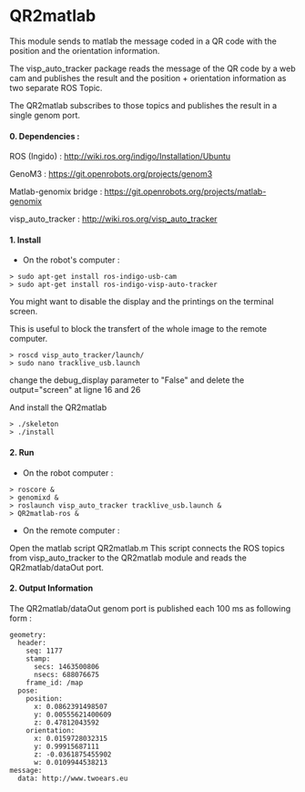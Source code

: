 QR2matlab
========
This module sends to matlab the message coded in a QR code with the position and the orientation information.

The visp_auto_tracker package reads the message of the QR code by a web cam and publishes the result and the position + orientation information as two separate ROS Topic.

The QR2matlab subscribes to those topics and publishes the result in a single genom port.


#### 0. Dependencies :

ROS (Ingido) : http://wiki.ros.org/indigo/Installation/Ubuntu

GenoM3 : https://git.openrobots.org/projects/genom3

Matlab-genomix bridge : https://git.openrobots.org/projects/matlab-genomix

visp_auto_tracker : http://wiki.ros.org/visp_auto_tracker

#### 1. Install

- On the robot's computer :

```
> sudo apt-get install ros-indigo-usb-cam
> sudo apt-get install ros-indigo-visp-auto-tracker
```

You might want to disable the display and the printings on the terminal screen.

This is useful to block the transfert of the whole image to the remote computer.

```
> roscd visp_auto_tracker/launch/
> sudo nano tracklive_usb.launch
```

change the debug_display parameter to "False" and delete the output="screen" at ligne 16 and 26

And install the QR2matlab

```
> ./skeleton
> ./install
```

#### 2. Run

- On the robot computer :

```
> roscore &
> genomixd &
> roslaunch visp_auto_tracker tracklive_usb.launch &
> QR2matlab-ros &
```

- On the remote computer :

Open the matlab script QR2matlab.m
This script connects the ROS topics from visp_auto_tracker to the QR2matlab module and reads the QR2matlab/dataOut port.

#### 2. Output Information

The QR2matlab/dataOut genom port is published each 100 ms as following form :

```
geometry: 
  header: 
    seq: 1177
    stamp: 
      secs: 1463500806
      nsecs: 688076675
    frame_id: /map
  pose: 
    position: 
      x: 0.0862391498507
      y: 0.00555621400609
      z: 0.47812043592
    orientation: 
      x: 0.0159728032315
      y: 0.99915687111
      z: -0.0361875455902
      w: 0.0109944538213
message: 
  data: http://www.twoears.eu
```
